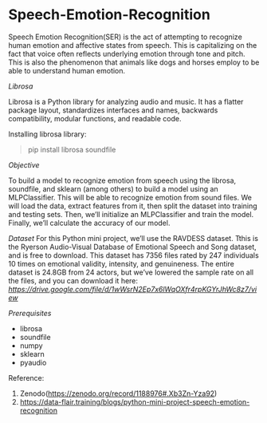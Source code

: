# Speech-Emotion-Recognition
Speech Emotion Recognition(SER) is the act of attempting to recognize human emotion and affective states from speech. This is capitalizing on the fact that voice often reflects underlying emotion through tone and pitch. This is also the phenomenon that animals like dogs and horses employ to be able to understand human emotion.

*Librosa*

Librosa is a Python library for analyzing audio and music. It has a flatter package layout, standardizes interfaces and names, backwards compatibility, modular functions, and readable code. 

Installing librosa library: 
> pip install librosa soundfile

*Objective*

To build a model to recognize emotion from speech using the librosa, soundfile, and sklearn (among others) to build a model using an MLPClassifier. This will be able to recognize emotion from sound files. We will load the data, extract features from it, then split the dataset into training and testing sets. Then, we’ll initialize an MLPClassifier and train the model. Finally, we’ll calculate the accuracy of our model.

*Dataset*
For this Python mini project, we’ll use the RAVDESS dataset. Tthis is the Ryerson Audio-Visual Database of Emotional Speech and Song dataset, and is free to download. This dataset has 7356 files rated by 247 individuals 10 times on emotional validity, intensity, and genuineness. The entire dataset is 24.8GB from 24 actors, but we’ve lowered the sample rate on all the files, and you can download it here: *https://drive.google.com/file/d/1wWsrN2Ep7x6lWqOXfr4rpKGYrJhWc8z7/view*

*Prerequisites*

- librosa 
- soundfile 
- numpy 
- sklearn
- pyaudio







Reference: 
1) Zenodo(https://zenodo.org/record/1188976#.Xb3Zn-Yza92)
2) https://data-flair.training/blogs/python-mini-project-speech-emotion-recognition


